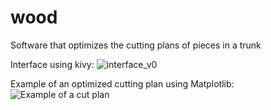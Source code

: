 # wood
Software that optimizes the cutting plans of pieces in a trunk

Interface using kivy:
![interface_v0](https://user-images.githubusercontent.com/94360234/154512494-ec8136ce-2f0e-4a57-88a3-7c78f55440bf.jpg)

Example of an optimized cutting plan using Matplotlib: 
![Example of a cut plan](https://user-images.githubusercontent.com/94360234/154511739-abd96739-36d2-4b48-9d0a-8929db11a0cd.png)


